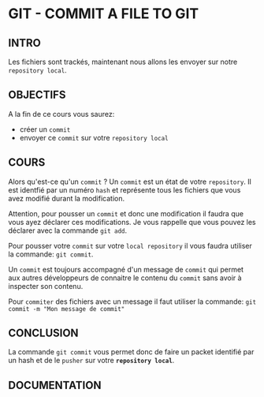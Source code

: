 # GIT - COMMIT A FILE TO GIT

## INTRO

Les fichiers sont trackés, maintenant nous allons les envoyer sur notre
`repository local`.

## OBJECTIFS

A la fin de ce cours vous saurez:

* créer un `commit`
* envoyer ce `commit` sur votre `repository local`

## COURS

Alors qu'est-ce qu'un `commit` ? Un `commit` est un état de votre `repository`.
Il est identfié par un numéro `hash` et représente tous les fichiers que vous avez modifié
durant la modification.

Attention, pour pousser un `commit` et donc une modification il faudra que vous ayez déclarer
ces modifications. Je vous rappelle que vous pouvez les déclarer avec la commande `git add`.

Pour pousser votre `commit` sur votre `local repository` il vous faudra utiliser la commande:
`git commit`.

Un `commit` est toujours accompagné d'un message de `commit` qui permet aux autres
développeurs de connaitre le contenu du `commit` sans avoir à inspecter son contenu.

Pour `commiter` des fichiers avec un message il faut utiliser la commande:
`git commit -m "Mon message de commit"`

## CONCLUSION

La commande `git commit` vous permet donc de faire un packet identifié par un hash et de le
`pusher` sur votre **`repository local`**.

## DOCUMENTATION

